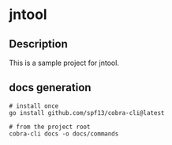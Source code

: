 # jntool
## Description
This is a sample project for jntool.

## docs generation
```shell
# install once
go install github.com/spf13/cobra-cli@latest

# from the project root
cobra-cli docs -o docs/commands
```
